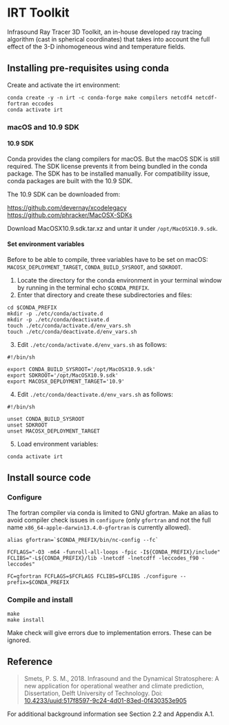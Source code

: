 # IRT Toolkit

Infrasound Ray Tracer 3D Toolkit, an in-house developed ray tracing algorithm (cast in spherical coordinates) that takes into account the full effect of the 3-D inhomogeneous wind and temperature fields.


## Installing pre-requisites using conda

Create and activate the irt environment:

```
conda create -y -n irt -c conda-forge make compilers netcdf4 netcdf-fortran eccodes
conda activate irt
```

### macOS and 10.9 SDK

#### 10.9 SDK
Conda provides the clang compilers for macOS. But the macOS SDK is still required. The SDK license prevents it from being bundled in the conda package. The SDK has to be installed manually. For compatibility issue, conda packages are built with the 10.9 SDK.

The 10.9 SDK can be downloaded from:

https://github.com/devernay/xcodelegacy
https://github.com/phracker/MacOSX-SDKs

Download MacOSX10.9.sdk.tar.xz and untar it under `/opt/MacOSX10.9.sdk`.

#### Set environment variables

Before to be able to compile, three variables have to be set on macOS: `MACOSX_DEPLOYMENT_TARGET`, `CONDA_BUILD_SYSROOT`, and `SDKROOT`.


1. Locate the directory for the conda environment in your terminal window by running in the terminal echo `$CONDA_PREFIX`.
2. Enter that directory and create these subdirectories and files:

```
cd $CONDA_PREFIX
mkdir -p ./etc/conda/activate.d
mkdir -p ./etc/conda/deactivate.d
touch ./etc/conda/activate.d/env_vars.sh
touch ./etc/conda/deactivate.d/env_vars.sh
```

3. Edit `./etc/conda/activate.d/env_vars.sh` as follows:

```
#!/bin/sh

export CONDA_BUILD_SYSROOT='/opt/MacOSX10.9.sdk'
export SDKROOT='/opt/MacOSX10.9.sdk'
export MACOSX_DEPLOYMENT_TARGET='10.9'
```

4. Edit `./etc/conda/deactivate.d/env_vars.sh` as follows:

```
#!/bin/sh

unset CONDA_BUILD_SYSROOT
unset SDKROOT
unset MACOSX_DEPLOYMENT_TARGET
```

5. Load environment variables:
```
conda activate irt
```


## Install source code

### Configure

The fortran compiler via conda is limited to GNU gfortran.
Make an alias to avoid compiler check issues in `configure` (only `gfortran` 
and not the full name `x86_64-apple-darwin13.4.0-gfortran` is currently allowed).

```
alias gfortran=`$CONDA_PREFIX/bin/nc-config --fc`

FCFLAGS="-O3 -m64 -funroll-all-loops -fpic -I${CONDA_PREFIX}/include"
FCLIBS="-L${CONDA_PREFIX}/lib -lnetcdf -lnetcdff -leccodes_f90 -leccodes"

FC=gfortran FCFLAGS=$FCFLAGS FCLIBS=$FCLIBS ./configure --prefix=$CONDA_PREFIX
```

### Compile and install

```
make
make install
```

Make check will give errors due to implementation errors. These can be ignored.


## Reference

> Smets, P. S. M., 2018. Infrasound and the Dynamical Stratosphere: A new application for operational weather and climate prediction, Dissertation, Delft University of Technology. Doi: [10.4233/uuid:517f8597-9c24-4d01-83ed-0f430353e905](https://doi.org/10.4233/uuid:517f8597-9c24-4d01-83ed-0f430353e905)

For additional background information see Section 2.2 and Appendix A.1.
